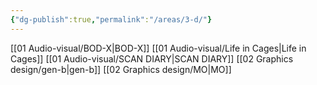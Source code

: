```yaml
---
{"dg-publish":true,"permalink":"/areas/3-d/"}
---
```


[[01   Audio-visual/BOD-X\|BOD-X]]
[[01   Audio-visual/Life in Cages\|Life in Cages]]
[[01   Audio-visual/SCAN DIARY\|SCAN DIARY]]
[[02   Graphics design/gen-b\|gen-b]]
[[02   Graphics design/MO\|MO]]
